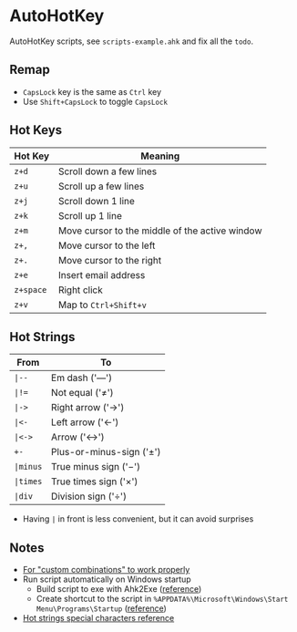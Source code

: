 # AutoHotKey

AutoHotKey scripts, see `scripts-example.ahk` and fix all the `todo`.

## Remap

- `CapsLock` key is the same as `Ctrl` key
- Use `Shift+CapsLock` to toggle `CapsLock`

## Hot Keys

| Hot Key   | Meaning                                        |
| --------- | ---------------------------------------------- |
| `z+d`     | Scroll down a few lines                        |
| `z+u`     | Scroll up a few lines                          |
| `z+j`     | Scroll down 1 line                             |
| `z+k`     | Scroll up 1 line                               |
| `z+m`     | Move cursor to the middle of the active window |
| `z+,`     | Move cursor to the left                        |
| `z+.`     | Move cursor to the right                       |
| `z+e`     | Insert email address                           |
| `z+space` | Right click                                    |
| `z+v`     | Map to `Ctrl+Shift+v`                          |

## Hot Strings

| From      | To                       |
| --------- | ------------------------ |
| `\|--`    | Em dash ('—')            |
| `\|!=`    | Not equal ('≠')          |
| `\|->`    | Right arrow ('→')        |
| `\|<-`    | Left arrow ('←')         |
| `\|<->`   | Arrow ('↔')              |
| `+-`      | Plus-or-minus-sign ('±') |
| `\|minus` | True minus sign ('−')    |
| `\|times` | True times sign ('×')    |
| `\|div`   | Division sign ('÷')      |

- Having `|` in front is less convenient, but it can avoid surprises

## Notes

- [For "custom combinations" to work properly](https://www.autohotkey.com/boards/viewtopic.php?t=35440)
- Run script automatically on Windows startup
  - Build script to exe with Ahk2Exe ([reference](https://stackoverflow.com/questions/23208646/how-do-i-create-a-standalone-exe-with-autohotkey))
  - Create shortcut to the script in `%APPDATA%\Microsoft\Windows\Start Menu\Programs\Startup` ([reference](https://stackoverflow.com/questions/41723490/how-to-build-ahk-scripts-automatically-on-startup))
- [Hot strings special characters reference](https://gist.github.com/endolith/823381)

